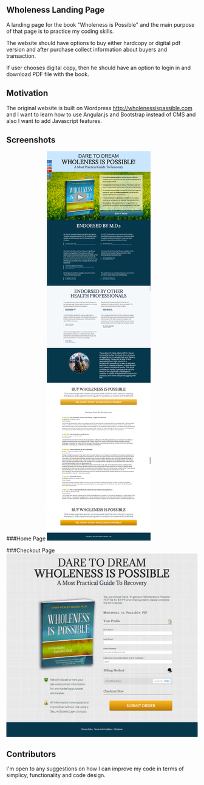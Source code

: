 ## Wholeness Landing Page
A landing page for the book "Wholeness is Possible" and the main purpose of that page is to practice my coding skills.

The website should have options to buy either hardcopy or digital pdf version and after purchase collect information about buyers and transaction. 

If user chooses digital copy, then he should have an option to login in and  download PDF file with the book.

## Motivation
The original website is built on Wordpress http://wholenessispassible.com and I want to learn how to use Angular.js and Bootstrap instead of CMS and also I want to add Javascript features.

## Screenshots

###Home Page
<img src="img/home-page.png">

###Checkout Page
<img src="img/cart.png">

## Contributors
I'm open to any suggestions on how I can improve my code in terms of simplicy, functionality and code design. 

